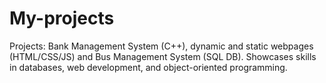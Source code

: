 # My-projects
Projects: Bank Management System (C++), dynamic and static webpages (HTML/CSS/JS) and Bus Management System (SQL DB). Showcases skills in databases, web development, and object-oriented programming.
